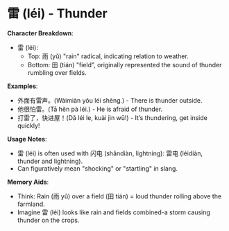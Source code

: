 # **雷 (léi) - Thunder**

**Character Breakdown**:  
- 雷 (léi):
  - Top: 雨 (yǔ) "rain" radical, indicating relation to weather.
  - Bottom: 田 (tián) "field", originally represented the sound of thunder rumbling over fields.

**Examples**:  
- 外面有雷声。(Wàimiàn yǒu léi shēng.) - There is thunder outside.  
- 他很怕雷。(Tā hěn pà léi.) - He is afraid of thunder.  
- 打雷了，快进屋！(Dǎ léi le, kuài jìn wū!) - It’s thundering, get inside quickly!

**Usage Notes**:  
- 雷 (léi) is often used with 闪电 (shǎndiàn, lightning): 雷电 (léidiàn, thunder and lightning).  
- Can figuratively mean "shocking" or "startling" in slang.

**Memory Aids**:  
- Think: Rain (雨 yǔ) over a field (田 tián) = loud thunder rolling above the farmland.  
- Imagine 雷 (léi) looks like rain and fields combined-a storm causing thunder on the crops.
